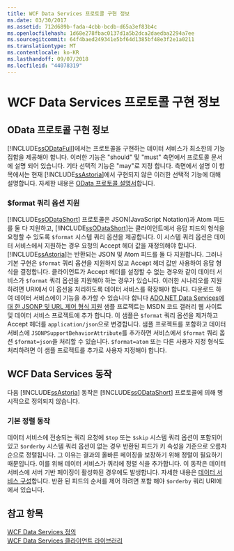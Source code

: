 ```yaml
---
title: WCF Data Services 프로토콜 구현 정보
ms.date: 03/30/2017
ms.assetid: 712d689b-fada-4cbb-bcdb-d65a3ef83b4c
ms.openlocfilehash: 1d68e278fbac0137d1a5b2dca2daedba2294a7ee
ms.sourcegitcommit: 64f4baed249341e5bf64d1385bf48e3f2e1a0211
ms.translationtype: MT
ms.contentlocale: ko-KR
ms.lasthandoff: 09/07/2018
ms.locfileid: "44078319"
---
```

# <a name="wcf-data-services-protocol-implementation-details"></a>WCF Data Services 프로토콜 구현 정보
## <a name="odata-protocol-implementation-details"></a>OData 프로토콜 구현 정보  
 [!INCLUDE[ssODataFull](../../../../includes/ssodatafull-md.md)]에서는 프로토콜을 구현하는 데이터 서비스가 최소한의 기능 집합을 제공해야 합니다. 이러한 기능은 "should" 및 "must" 측면에서 프로토콜 문서에 설명 되어 있습니다. 기타 선택적 기능은 "may"로 지정 합니다. 측면에서 설명 이 항목에서는 현재 [!INCLUDE[ssAstoria](../../../../includes/ssastoria-md.md)]에서 구현되지 않은 이러한 선택적 기능에 대해 설명합니다. 자세한 내용은 [OData 프로토콜 설명서](https://go.microsoft.com/fwlink/?LinkID=184554)합니다.  
  
### <a name="support-for-the-format-query-option"></a>$format 쿼리 옵션 지원  
 [!INCLUDE[ssODataShort](../../../../includes/ssodatashort-md.md)] 프로토콜은 JSON(JavaScript Notation)과 Atom 피드를 둘 다 지원하고, [!INCLUDE[ssODataShort](../../../../includes/ssodatashort-md.md)]는 클라이언트에서 응답 피드의 형식을 요청할 수 있도록 `$format` 시스템 쿼리 옵션을 제공합니다. 이 시스템 쿼리 옵션은 데이터 서비스에서 지원하는 경우 요청의 Accept 헤더 값을 재정의해야 합니다. [!INCLUDE[ssAstoria](../../../../includes/ssastoria-md.md)]는 반환되는 JSON 및 Atom 피드를 둘 다 지원합니다. 그러나 기본 구현은 `$format` 쿼리 옵션을 지원하지 않고 Accept 헤더 값만 사용하여 응답 형식을 결정합니다. 클라이언트가 Accept 헤더를 설정할 수 없는 경우와 같이 데이터 서비스가 `$format` 쿼리 옵션을 지원해야 하는 경우가 있습니다. 이러한 시나리오를 지원하려면 URI에서 이 옵션을 처리하도록 데이터 서비스를 확장해야 합니다. 다운로드 하 여 데이터 서비스에이 기능을 추가할 수 있습니다 합니다 [ADO.NET Data Services에 대 한 JSONP 및 URL 제어 형식 지원](https://go.microsoft.com/fwlink/?LinkId=208228) 샘플 프로젝트는 MSDN 코드 갤러리 웹 사이트 및 데이터 서비스 프로젝트에 추가 합니다. 이 샘플은 `$format` 쿼리 옵션을 제거하고 Accept 헤더를 `application/json`으로 변경합니다. 샘플 프로젝트를 포함하고 데이터 서비스에 `JSONPSupportBehaviorAttribute`를 추가하면 서비스에서 `$format` 쿼리 옵션 `$format=json`을 처리할 수 있습니다. `$format=atom` 또는 다른 사용자 지정 형식도 처리하려면 이 샘플 프로젝트를 추가로 사용자 지정해야 합니다.  
  
## <a name="wcf-data-services-behaviors"></a>WCF Data Services 동작  
 다음 [!INCLUDE[ssAstoria](../../../../includes/ssastoria-md.md)] 동작은 [!INCLUDE[ssODataShort](../../../../includes/ssodatashort-md.md)] 프로토콜에 의해 명시적으로 정의되지 않습니다.  
  
### <a name="default-sorting-behavior"></a>기본 정렬 동작  
 데이터 서비스에 전송되는 쿼리 요청에 `$top` 또는 `$skip` 시스템 쿼리 옵션이 포함되어 있고 `$orderby` 시스템 쿼리 옵션이 없는 경우 반환된 피드가 키 속성을 기준으로 오름차순으로 정렬됩니다. 그 이유는 결과의 올바른 페이징을 보장하기 위해 정렬이 필요하기 때문입니다. 이를 위해 데이터 서비스가 쿼리에 정렬 식을 추가합니다. 이 동작은 데이터 서비스에 서버 기반 페이징이 활성화된 경우에도 발생합니다. 자세한 내용은 [데이터 서비스 구성](../../../../docs/framework/data/wcf/configuring-the-data-service-wcf-data-services.md)합니다. 반환 된 피드의 순서를 제어 하려면 포함 해야 `$orderby` 쿼리 URI에에서 있습니다.  
  
## <a name="see-also"></a>참고 항목  
 [WCF Data Services 정의](../../../../docs/framework/data/wcf/defining-wcf-data-services.md)  
 [WCF Data Services 클라이언트 라이브러리](../../../../docs/framework/data/wcf/wcf-data-services-client-library.md)
